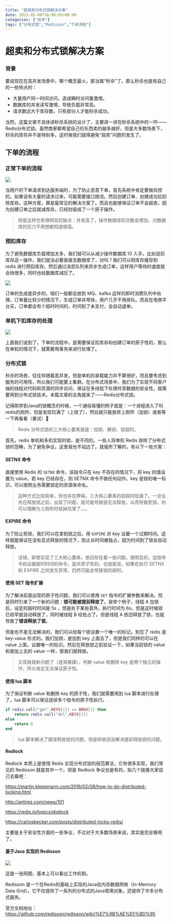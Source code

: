 ```yaml
---
title: "超卖和分布式锁解决方案"
date: 2021-05-06T16:08:03+08:00
categories: ["技术"]
tags: ["分布式锁","Redisson","下单流程"]
---
```


# 超卖和分布式锁解决方案

### 背景

要说现在在高并发场景中，哪个概念最火，那当属“秒杀”了。那么秒杀也是有自己的一些特点的：

* 大量用户同一时间访问，造成瞬时访问量激增。
* 数据库的并发读写激增，导致负载非常高。
* 请求数远大于库存数，只有部分人才能秒杀成功。

当然，这篇文章不具体讲秒杀系统的设计了，主要讲一讲在秒杀系统中的一环——Redis分布式锁。虽然商家都希望自己的东西卖的越多越好，但是大多数场景下，秒杀的库存并不是特别多，这时候我们就得避免“超卖”问题的发生了。

## 下单的流程

### 正常下单的流程

![](/images/articles/2021/redis-distributed-lock-solution/r001.png)

当用户的下单请求到达服务端时，为了防止恶意下单，首先系统中肯定要做风控的。如果说有大量的请求过来，可能需要接口限流。然后创建订单、创建成功后扣除库存。这种方案，算是最常见的解决方案了。而且也能够保证订单不会超卖，因为创建订单之后就减库存，已经封装成了一个原子操作。

> 但是这样也有很明显的缺点：并发高了，操作数据库的次数会增加，对数据库的压力不用想都知道很高。

### 预扣库存

为了避免数据库负载增加太多，我们就可以从减少操作数据库 IO 入手。比如说扣库存这一操作，我们就没必要直接去数据库了，对吗？我们可以把库存缓存到 redis 进行预扣库存。然后通过消息队列来异步生成订单，这样用户等待的速度就会快很多，同时也给数据库减压了。

![](/images/articles/2021/redis-distributed-lock-solution/r002.png)

订单的生成是异步的，咱们一般都会放到 MQ、kafka 这样的即时消费队列中处理，订单量比较少的情况下，生成订单非常快，用户几乎不用排队。而且在电商平台买，订单都会有个超时时间的，时间到了未支付，会自动退单。

### 单机下扣库存的处理

![](/images/articles/2021/redis-distributed-lock-solution/r003.png)

上面我们说到了，下单的流程中，是需要保证扣库存和创建订单的原子性的，那么在单机的情况下，就需要用事务来进行处理了。

### 分布式锁

秒杀的场景，往往伴随着高并发，但是单机的承载能力并不算很好，而且要考虑到服务的可用性，所以我们可能要上集群。在分布式场景中，我们为了实现不同客户端的线程对代码和资源的同步访问，保证在多线程下处理共享数据的安全性，就需要用到分布式锁技术。本篇文章的主角就来了——Redis分布式锁。

记得刚学到Java的锁概念的时候，一个通俗易懂的例子就是：一个进程进入了叫redis的厕所，但是发现坑满了（上锁了），然后就只能放弃上厕所（加锁）或者等一下再看看（重试）🤣

> Redis 分布式锁的三大核心要素就是：加锁、解锁、锁超时。

首先，redis 单机和多机实现的锁，是不同的。一些人将单机 Redis 排除了分布式锁的范畴，为了避免争议，这里我也不站边了。就我所了解的，有以下一些方案：

#### SETNX 命令

直接使用 Redis 的 `SETNX` 命令，该指令只在 key 不存在的情况下，将 key 的值设置为 value，若 key 已经存在，则 SETNX 命令不做任何动作。key 是锁的唯一标识，可以按照业务需要锁定的资源来命名。

> 这种方式比较简单，但也存在弊端，三大核心要素的锁超时给漏了。一旦业务在释放锁之前，出现了问题，就可能导致锁无法释放，从而导致死锁。你可以理解为上厕所时纸掉坑里了，，，

#### EXPIRE 命令

为了防止死锁，我们可以在拿到锁之后，用 `EXPIRE` 对 key 设置一个过期时间。这样就能保证在没有显式释放的情况下，防止长时间被独占，因为时间到了锁会自动释放。

> 没错，即使实现了三大核心要素，依旧存在着一些问题。很明显的，加锁命令和设置超时时间的命令，是非原子性的。也就是说，如果在执行 SETNX 和 EXPIRE 之间发生异常，仍然可能会导致锁的超时。

#### 使用 SET 指令扩展

为了解决前面出现的原子性问题，我们可以使用 `SET` 指令的扩展参数来解决。但是同时引来了一个新的问题：**锁可能被提前释放了**。我举个例子，线程 A 加锁后，设定的超时时间是 5s ，但是处于某些意外，执行时间为 6s。但是这时候锁已经早就自动释放了，同时被线程 B 给抢占了。但是线程 A 依旧释放了锁，也就导致了**错误释放了锁**。

但是也不是无法解决的，我们可以给每个锁设置一个唯一的标记。别忘了 redis 是 key-value 形式的。我们加锁，是加到 key 上面去了，但是我们同样的可以在 value 上面，设置唯一的标识。然后在释放锁之前验证一下，如果当前锁的 value 和我加上去的 value 一样，那我们就释放。

> 又双叒叕新问题了（逐渐暴躁），判断 value 和删除 key 是两个独立的操作，所以肯定无法保证原子性。

#### 使用 lua 脚本

为了保证判断 value 和删除 key 的原子性，我们就需要用到 lua 脚本进行处理了，lua 脚本可以保证连续多个指令的原子性执行。

```lua
if redis.call("get",KEYS[1]) == ARGV[1] then
    return redis.call("del",KEYS[1])
else
    return 0
end
```

> lua 脚本解决了错误释放锁的问题，但是却依旧没解决提前释放锁的问题。

#### Redlock

Redlock 本质上是使用 Redis 实现分布式锁的规范算法，它有很多实现，我们常见的 Redisson 就是其中一个。但是 Redlock 争议也是有的，贴几个链接大家自己去看吧：

https://martin.kleppmann.com/2016/02/08/how-to-do-distributed-locking.html

http://antirez.com/news/101

https://redis.io/topics/distlock

https://carlosbecker.com/posts/distributed-locks-redis/

主要是关于安全性方面的一些争议，不过对于大多数场景来说，其实是完全够用了。

#### 基于Java 实现的 Redisson

![](/images/articles/2021/redis-distributed-lock-solution/r004.png)

这是一张网图，基本上可以看出工作机制。

Redisson 是一个在Redis的基础上实现的Java驻内存数据网格（In-Memory Data Grid）。它不仅提供了一系列的分布式的Java常用对象，还提供了许多分布式服务。

官方文档地址：https://github.com/redisson/redisson/wiki/%E7%9B%AE%E5%BD%95